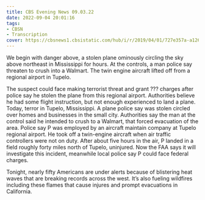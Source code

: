 ```yaml
---
title: CBS Evening News 09.03.22
date: 2022-09-04 20:01:16
tags:
- CBSN
- Transcription
cover: https://cbsnews1.cbsistatic.com/hub/i/r/2019/04/01/727e357a-a126-4138-a2c5-4d3222669d57/thumbnail/640x360/3ff2761028dc5c65cc4f07acd54bcd5c/cbsn2-logo-1920x1080.jpg
---
```

We begin with danger above, a stolen plane ominously circling the sky above northeast in Mississippi for hours. At the controls, a man police say threaten to crush into a Walmart. The twin engine aircraft lifted off from a regional airport in Tupelo.

The suspect could face making terrorist threat and grant ??? charges after police say he stolen the plane from this regional airport. Authorities believe he had some flight instruction, but not enough experienced to land a plane. Today, terror in Tupelo, Mississippi. A plane police say was stolen circled over homes and businesses in the small city. Authorities say the man at the control said he intended to crush to a Walmart, that forced evacuation of the area. Police say P was employed by an aircraft maintain company at Tupelo regional airport. He took off a twin-engine aircraft when air traffic controllers were not on duty. After about five hours in the air, P landed in a field roughly forty miles north of Tupelo, uninjured. Now the FAA says it will investigate this incident, meanwhile local police say P could face federal charges. 

Tonight, nearly fifty Americans are under alerts because of blistering heat waves that are breaking records across the west. It’s also fueling wildfires including these flames that cause injures and prompt evacuations in California. 
